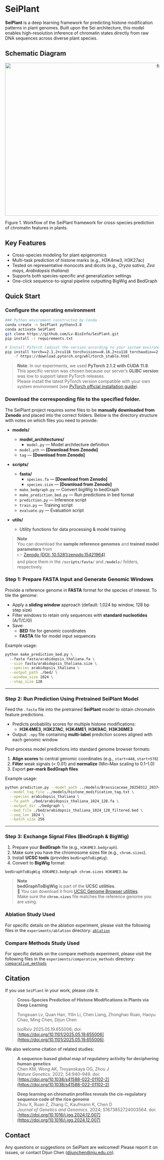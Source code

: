 # SeiPlant
**SeiPlant** is a deep learning framework for predicting histone modification patterns in plant genomes. Built upon 
the Sei architecture, this model enables high-resolution inference of chromatin states directly from raw DNA sequences 
across diverse plant species.

## Schematic Diagram

<div style="text-align: center;">
    <img src="img/Fig1.jpg" alt="fig1" width="1000" height="500">
</div>

Figure 1. Workflow of the SeiPlant framework for cross-species prediction of chromatin features in plants.

## Key Features
- Cross-species modeling for plant epigenomics
- Multi-task prediction of histone marks (e.g., H3K4me3, H3K27ac)
- Tested on representative monocots and dicots (e.g., *Oryza sativa*, *Zea mays*, *Arabidopsis thaliana*)
- Supports both species-specific and generalization settings
- One-click sequence-to-signal pipeline outputting BigWig and BedGraph

## Quick Start
### Configure the operating environment

```bash
### Python enviroment constructed by Conda
conda create -n SeiPlant python=3.8
conda activate SeiPlant
git clone https://github.com/Lv-BioInfo/SeiPlant.git
pip install -r requirements.txt

# Install PyTorch (adjust the version according to your system environment)
pip install torch==2.1.2+cu118 torchvision==0.16.2+cu118 torchaudio==2.1.2+cu118 \
    -f https://download.pytorch.org/whl/torch_stable.html
```
> **Note**: In our experiments, we used **PyTorch 2.1.2 with CUDA 11.8**.  
> This specific version was chosen because our server’s **GLIBC version** was low to support latest PyTorch releases.  
> Please install the latest PyTorch version compatible with your own system environment 
> (see [PyTorch official installation guide](https://pytorch.org/get-started/locally/)).

### Download the corresponding file to the specified folder.
The SeiPlant project requires some files to be **manually downloaded from Zenodo** and placed into the correct folders. 
Below is the directory structure with notes on which files you need to provide:

- **models/**
  - **model_architectures/**
    - `model.py` — Model architecture definition
  - `model.pth` — **[Download from Zenodo]**
  - `tag` — **[Download from Zenodo]**

- **scripts/**
  - **fasta/**
    - `species.fa` — **[Download from Zenodo]**
    - `species.size` — **[Download from Zenodo]**
  - `make_bedgraph.py` — Convert bigWig to bedGraph
  - `make_prediction_bed.py` — Run predictions in bed format
  - `prediction.py` — Inference script
  - `train.py` — Training script
  - `evaluate.py` — Evaluation script

- **utils/**
  - Utility functions for data processing & model training

> **Note**  
> You can download the **sample reference genomes** and **trained model parameters** from  
> 👉 [Zenodo (DOI: 10.5281/zenodo.15421964)](https://doi.org/10.5281/zenodo.15421964)  
> and place them in the **`/scripts/fasta/`** and **`/models/`** folders, respectively.

### Step 1: Prepare FASTA Input and Generate Genomic Windows

Provide a reference genome in **FASTA** format for the species of interest. To tile the genome:

- Apply a **sliding window** approach (default: 1,024 bp window, 128 bp step size)
- Filter windows to retain only sequences with **standard nucleotides** (A/T/C/G)
- Save:
  - **BED** file for genomic coordinates
  - **FASTA** file for model input sequences

Example usage:
```bash
python make_prediction_bed.py \ 
  --fasta fasta/arabidopsis_thaliana.fa \
  --size fasta/arabidopsis_thaliana.size \
  --species arabidopsis_thaliana \
  --output_path ./bed/ \
  --window_size 1024 \
  --step_size 128
```

---

### Step 2: Run Prediction Using Pretrained SeiPlant Model

Feed the `.fasta` file into the pretrained **SeiPlant** model to obtain chromatin feature predictions.

- Predicts probability scores for multiple histone modifications:
  - **H3K4ME3**, **H3K27AC**, **H3K4ME1**, **H3K9AC**, **H3K36ME3**
- Output: `.npy` file containing **multi-label** prediction scores aligned with each genomic window

Post-process model predictions into standard genome browser formats:

1. **Align scores** to central genomic coordinates (e.g., `start+448`, `start+576`)
2. **Filter** weak signals (< 0.01) and **normalize** (Min–Max scaling to 0.1–1.0)
3. Export **per-mark BedGraph files**

Example usage:
```bash
python prediction.py --model_path ../models/Brassicaceae_20250312_203749_1024_nip_feature7.model \
  --model_tag_file ../models/histone_modification_tag.txt \
  --species arabidopsis_thaliana \
  --fa_path ./bed/arabidopsis_thaliana_1024_128.fa \
  --output_dir ./bedgraph \
  --bed_file ./bed/arabidopsis_thaliana_1024_128_filtered.bed \
  --seq_len 1024 \
  --batch_size 256
```
---

### Step 3: Exchange Signal Files (BedGraph & BigWig)

1. Prepare your **BedGraph** file (e.g., `H3K4ME3.bedgraph`).
2. Make sure you have the chromosome sizes file (e.g., `chrom.sizes`).
3. Install **UCSC tools** (provides `bedGraphToBigWig`).
4. Convert to **BigWig** format:

```bash
bedGraphToBigWig H3K4ME3.bedgraph chrom.sizes H3K4ME3.bw
```
> **Note**  
> **bedGraphToBigWig** is part of the **UCSC utilities**.  
> 📌 You can download it from [UCSC Genome Browser utilities](http://hgdownload.soe.ucsc.edu/admin/exe/).  
> Make sure the **`chrom.sizes`** file matches the reference genome you are using.

### Ablation Study Used
For specific details on the ablation experiment, please visit the following files in the `experiments/ablation` directory:
[`ablation`](experiments/ablation/ablation.md)   

### Compare Methods Study Used
For specific details on the compare methods experiment, please visit the following files in the `experiments/comparative_methods` directory:
[`comparative_methods`](experiments/comparative_methods/compare_methods.md)  

## Citation
If you use `SeiPlant` in your work, please cite it.
> **Cross-Species Prediction of Histone Modifications in Plants via Deep Learning**
>
> Tongxuan Lv, Quan Han, Yilin Li, Chen Liang, Zhonghao Ruan, Haoyu Chao, Ming Chen, Dijun Chen
> 
> bioRxiv 2025.05.19.655006; doi: [https://doi.org/10.1101/2025.05.19.655006](https://doi.org/10.1101/2025.05.19.655006).

We also welcome citation of related studies:

> **A sequence-based global map of regulatory activity for deciphering human genetics**  
> Chen KM, Wong AK, Troyanskaya OG, Zhou J  
> *Nature Genetics*. 2022; 54:940–949. doi: [https://doi.org/10.1038/s41588-022-01102-2](https://doi.org/10.1038/s41588-022-01102-2)  

> **Deep learning on chromatin profiles reveals the cis-regulatory sequence code of the rice genome**  
> Zhou X, Ruan Z, Zhang C, Kaufmann K, Chen D  
> *Journal of Genetics and Genomics*. 2024; S1673852724003564. doi: [https://doi.org/10.1016/j.jgg.2024.12.007](https://doi.org/10.1016/j.jgg.2024.12.007)  

## Contact
Any questions or suggestions on SeiPlant are welcomed! Please report it on issues, or contact Dijun Chen (dijunchen@nju.edu.cn).